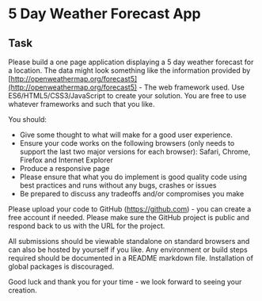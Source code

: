 # 5 Day Weather Forecast App

## Task

Please build a one page application displaying a 5 day weather forecast for a location.  The data might look something like the information provided by [http://openweathermap.org/forecast5](http://openweathermap.org/forecast5) - The web framework used. Use ES6/HTML5/CSS3/JavaScript to create your solution. You are free to use whatever frameworks and such that you like.

You should:
* Give some thought to what will make for a good user experience.
* Ensure your code works on the following browsers (only needs to support the last two major versions for each browser): Safari, Chrome, Firefox and Internet Explorer
* Produce a responsive page
* Please ensure that what you do implement is good quality code using best practices and runs without any bugs, crashes or issues
* Be prepared to discuss any tradeoffs and/or compromises you make

Please upload your code to GitHub (https://github.com) - you can create a free account if needed. Please make sure the GitHub project is public and respond back to us with the URL for the project.
 
All submissions should be viewable standalone on standard browsers and can also be hosted by yourself if you like. Any environment or build steps required should be documented in a README markdown file.  Installation of global packages is discouraged.
 
Good luck and thank you for your time - we look forward to seeing your creation.

